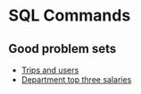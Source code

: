 # SQL Commands

## Good problem sets

-   [Trips and users](https://leetcode.com/problems/trips-and-users/description/)
-   [Department top three salaries](https://leetcode.com/problems/department-top-three-salaries/)
